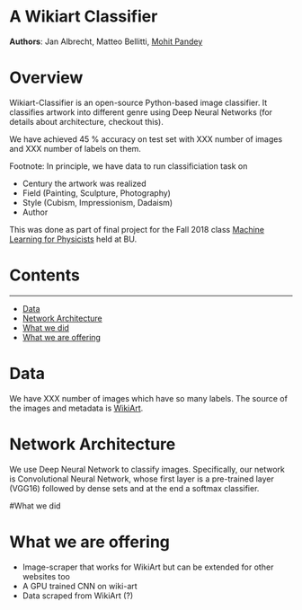 # A Wikiart Classifier

**Authors**: Jan Albrecht, Matteo Bellitti, [Mohit Pandey](https://github.com/mohitpandey92)


# Overview

Wikiart-Classifier is an open-source Python-based image classifier. It classifies artwork into different genre using Deep Neural Networks (for details about architecture, checkout this).  

We have achieved 45 % accuracy on test set with XXX number of images and XXX number of labels on them.


Footnote:
In principle, we have data to run classificiation task on
- Century the artwork was realized
- Field (Painting, Sculpture, Photography)
- Style (Cubism, Impressionism, Dadaism)
- Author



This was done as part of final project for the Fall 2018 class
[Machine Learning for Physicists](https://physics.bu.edu/~pankajm/PY895-ML.html) held at BU.


# **Contents**
--------
* [Data](#Data)
* [Network Architecture](#Network-Architecture)
* [What we did](#What-we-did)
* [What we are offering](#What-we-are-2offering)


# Data 

We have XXX number of images which have so many labels.  The source of the images and metadata is
[WikiArt](https://www.wikiart.org/). 

 

# Network Architecture

We use Deep Neural Network to classify images. Specifically, our network is Convolutional Neural Network, whose first layer is a pre-trained layer (VGG16) followed by dense sets and at the end a softmax classifier.



#What we did





# What we are offering

- Image-scraper that works for WikiArt but can be extended for other websites too
- A GPU trained CNN on wiki-art
- Data scraped from WikiArt (?)

